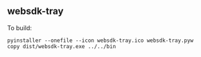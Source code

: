 ## websdk-tray

To build:

```shell
pyinstaller --onefile --icon websdk-tray.ico websdk-tray.pyw
copy dist/websdk-tray.exe ../../bin
```